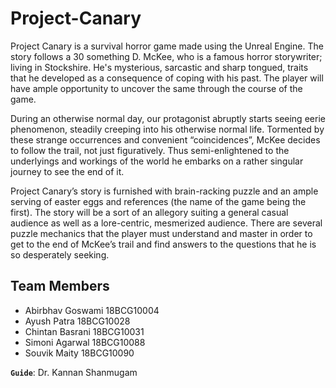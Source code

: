 # Project-Canary

Project Canary is a survival horror game made using the Unreal Engine. 
The story follows a 30 something D. McKee, who is a famous horror storywriter; living in Stockshire. 
He's mysterious, sarcastic and sharp tongued, traits that he developed as a consequence of coping with his past. The player will have ample opportunity to uncover the same through the course of the game. 

During an otherwise normal day, our protagonist abruptly starts seeing eerie phenomenon, steadily creeping into his otherwise normal life. Tormented by these strange occurrences and convenient “coincidences”, McKee decides to follow the trail, not just figuratively.
Thus semi-enlightened to the underlyings and workings of the world he embarks on a rather singular journey to see the end of it.

Project Canary’s story is furnished with brain-racking puzzle and an ample serving of easter eggs and references (the name of the game being the first).
The story will be a sort of an allegory suiting a general casual audience as well as a lore-centric, mesmerized audience.
There are several puzzle mechanics that the player must understand and master in order to get to the end of McKee’s trail and find answers to the questions that he is so desperately seeking.

## Team Members
- Abirbhav Goswami 18BCG10004
- Ayush Patra 18BCG10028
- Chintan Basrani 18BCG10031
- Simoni Agarwal 18BCG10088
- Souvik Maity 18BCG10090

**`Guide`**: Dr. Kannan Shanmugam

